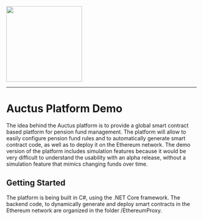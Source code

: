 <img src="http://dl.auctus.org/img/auctus-01.png" width="200px" >

---

# Auctus Platform Demo

The idea behind the Auctus platform is to provide a global smart contract based platform for pension fund management. The platform will allow to easily configure pension fund rules and to automatically generate smart contract code, as well as to deploy it on the Ethereum network. The demo version of the platform includes simulation features because it would be very difficult to understand the usability with an alpha release, without a simulation feature that mimics changing funds over time.

## Getting Started

The platform is being built in C#, using the .NET Core framework. The backend code, to dynamically generate and deploy smart contracts in the Ethereum network are organized in the folder /EthereumProxy.